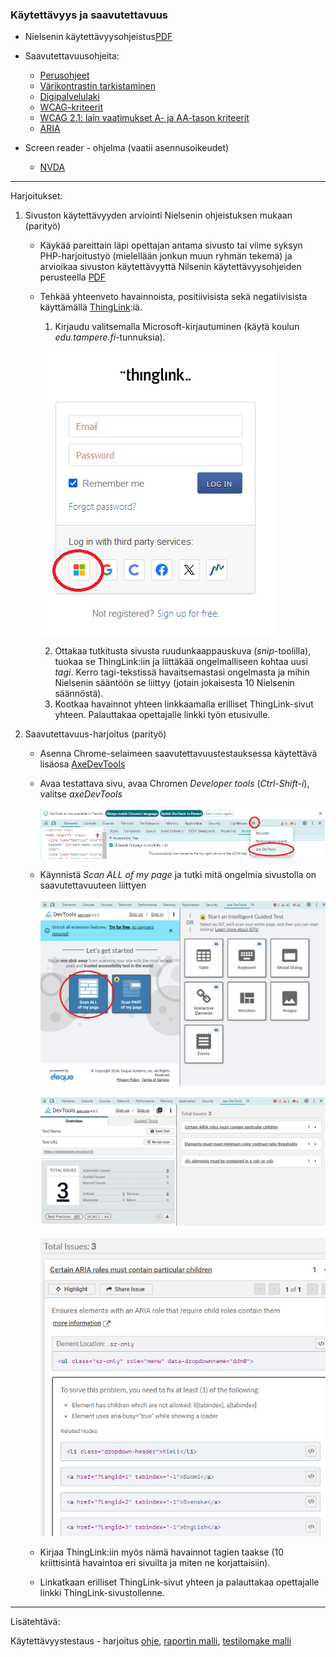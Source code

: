 ### Käytettävyys ja saavutettavuus

- Nielsenin käytettävyysohjeistus[PDF](https://otredu.github.io/docs/nielsen.pdf)

- Saavutettavuusohjeita:

    -  [Perusohjeet](https://saavutettavuusopas.fi/saavutettavuus-ja-kaytettavyys/)
    -  [Värikontrastin tarkistaminen](https://saavutettavuusopas.fi/tarkista-varikontrasti-helposti/)
    -  [Digipalvelulaki](https://www.saavutettavuusvaatimukset.fi/digipalvelulain-vaatimukset/)
    -  [WCAG-kriteerit](https://www.saavutettavuusvaatimukset.fi/digipalvelulain-vaatimukset/tietoa-wcag-kriteereista/)
    - [WCAG 2.1: lain vaatimukset A- ja AA-tason kriteerit](https://www.saavutettavuusvaatimukset.fi/digipalvelulain-vaatimukset/wcag-2-1/)
    - [ARIA](https://developer.mozilla.org/en-US/docs/Web/Accessibility/ARIA)

- Screen reader - ohjelma (vaatii asennusoikeudet)
    - [NVDA](https://www.nvaccess.org/download/)

---
Harjoitukset:

1. Sivuston käytettävyyden arviointi Nielsenin ohjeistuksen mukaan (parityö)

    - Käykää pareittain läpi opettajan antama sivusto tai viime syksyn PHP-harjoitustyö (mielellään jonkun muun ryhmän tekemä) ja arvioikaa sivuston käytettävyyttä Nilsenin käytettävyysohjeiden perusteella [PDF](https://otredu.github.io/docs/nielsen.pdf)

    - Tehkää yhteenveto havainnoista, positiivisista sekä negatiivisista käyttämällä [ThingLink](https://www.thinglink.com/):iä.
        1. Kirjaudu valitsemalla Microsoft-kirjautuminen (käytä koulun *edu.tampere.fi*-tunnuksia). 

        ![mskirjautuminen](./img/thinglink.png)

        2. Ottakaa tutkitusta sivusta ruudunkaappauskuva (*snip*-toolilla), tuokaa se ThingLink:iin ja liittäkää ongelmalliseen kohtaa uusi *tagi*. Kerro tagi-tekstissä havaitsemastasi ongelmasta ja mihin Nielsenin sääntöön se liittyy (jotain jokaisesta 10 Nielsenin säännöstä).
        3. Kootkaa havainnot yhteen linkkaamalla erilliset ThingLink-sivut yhteen. Palauttakaa opettajalle linkki työn etusivulle.

2. Saavutettavuus-harjoitus (parityö)

    - Asenna Chrome-selaimeen saavutettavuustestauksessa käytettävä lisäosa [AxeDevTools](https://chromewebstore.google.com/detail/axe-devtools-web-accessib/lhdoppojpmngadmnindnejefpokejbdd)

    - Avaa testattava sivu, avaa Chromen *Developer tools* (*Ctrl-Shift-i*), valitse *axeDevTools*

        ![axedevtoolls](./img/axedevtools.png)

    - Käynnistä *Scan ALL of my page* ja tutki mitä ongelmia sivustolla on saavutettavuuteen liittyen

        ![axedevtools/scanall](./img/axedevtools2.png)

        ![axedevtools/totalissues](./img/axedevtools3.png)

        ![axedevtools/details](./img/axedevtools4.png)

    - Kirjaa ThingLink:iin myös nämä havainnot tagien taakse (10 kriittisintä havaintoa eri sivuilta ja miten ne korjattaisiin). 

    - Linkatkaan erilliset ThingLink-sivut yhteen ja palauttakaa opettajalle linkki ThingLink-sivustollenne.

--- 
Lisätehtävä:

Käytettävyystestaus - harjoitus [ohje](https://otredu.github.io/docs/kaytettavyystestaus_ohje.pdf), [raportin malli](https://otredu.github.io/docs/kaytettavyystestaus_raportti_esim.pdf), [testilomake malli](https://forms.office.com/Pages/ResponsePage.aspx?id=M9Bc85cb2EyN5Fb9SCc54WsSyi1-z3pJnm3SqkRCtihUMFlLRk5XNEYzN0NNVDgxOE1SWFZXQU1YNi4u)